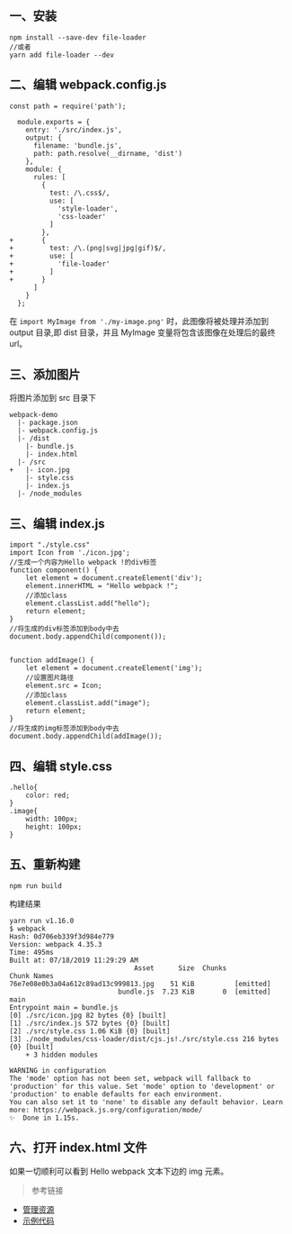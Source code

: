 


## 一、安装

```
npm install --save-dev file-loader
//或者
yarn add file-loader --dev
```


## 二、编辑 webpack.config.js



```
const path = require('path');

  module.exports = {
    entry: './src/index.js',
    output: {
      filename: 'bundle.js',
      path: path.resolve(__dirname, 'dist')
    },
    module: {
      rules: [
        {
          test: /\.css$/,
          use: [
            'style-loader',
            'css-loader'
          ]
        },
+       {
+         test: /\.(png|svg|jpg|gif)$/,
+         use: [
+           'file-loader'
+         ]
+       }
      ]
    }
  };
```

在 `import MyImage from './my-image.png'` 时，此图像将被处理并添加到 output 目录,即 dist 目录，并且 MyImage 变量将包含该图像在处理后的最终 url。



## 三、添加图片


将图片添加到 src 目录下
```
webpack-demo
  |- package.json
  |- webpack.config.js
  |- /dist
    |- bundle.js
    |- index.html
  |- /src
+   |- icon.jpg
    |- style.css
    |- index.js
  |- /node_modules
```

## 三、编辑 index.js

 
```
import "./style.css"
import Icon from './icon.jpg';
//生成一个内容为Hello webpack !的div标签
function component() {
    let element = document.createElement('div');
    element.innerHTML = "Hello webpack !";
    //添加class
    element.classList.add("hello");
    return element;
}
//将生成的div标签添加到body中去
document.body.appendChild(component());


function addImage() {
    let element = document.createElement('img');
    //设置图片路径
    element.src = Icon;
    //添加class
    element.classList.add("image");
    return element;
}
//将生成的img标签添加到body中去
document.body.appendChild(addImage());
```
## 四、编辑 style.css



```
.hello{
    color: red;
}
.image{
    width: 100px;
    height: 100px;
}
```


## 五、重新构建

```
npm run build
```

构建结果

```
yarn run v1.16.0
$ webpack
Hash: 0d706eb339f3d984e779
Version: webpack 4.35.3
Time: 495ms
Built at: 07/18/2019 11:29:29 AM
                               Asset      Size  Chunks             Chunk Names
76e7e08e0b3a04a612c89ad13c999813.jpg    51 KiB          [emitted]  
                           bundle.js  7.23 KiB       0  [emitted]  main
Entrypoint main = bundle.js
[0] ./src/icon.jpg 82 bytes {0} [built]
[1] ./src/index.js 572 bytes {0} [built]
[2] ./src/style.css 1.06 KiB {0} [built]
[3] ./node_modules/css-loader/dist/cjs.js!./src/style.css 216 bytes {0} [built]
    + 3 hidden modules

WARNING in configuration
The 'mode' option has not been set, webpack will fallback to 'production' for this value. Set 'mode' option to 'development' or 'production' to enable defaults for each environment.
You can also set it to 'none' to disable any default behavior. Learn more: https://webpack.js.org/configuration/mode/
✨  Done in 1.15s.

```

## 六、打开 index.html 文件

如果一切顺利可以看到 Hello webpack 文本下边的 img 元素。


> 参考链接

- [管理资源](https://webpack.docschina.org/guides/asset-management/#%E5%8A%A0%E8%BD%BD-css)
- [示例代码](https://github.com/1071942338/WebpackStudyNotes/tree/master/07-%E5%8A%A0%E8%BD%BD%E5%9B%BE%E7%89%87)